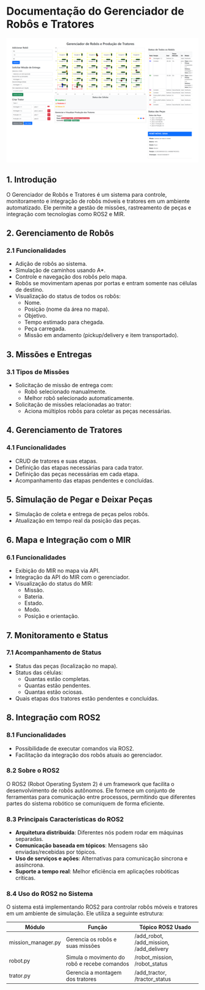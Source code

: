 # **Documentação do Gerenciador de Robôs e Tratores**
![Texto Alternativo](https://github.com/kakaz1n/fleet_simulator/blob/main/fleet_simulator.png)
## **1. Introdução**
O Gerenciador de Robôs e Tratores é um sistema para controle, monitoramento e integração de robôs móveis e tratores em um ambiente automatizado. Ele permite a gestão de missões, rastreamento de peças e integração com tecnologias como ROS2 e MIR.

## **2. Gerenciamento de Robôs**
### **2.1 Funcionalidades**
- Adição de robôs ao sistema.
- Simulação de caminhos usando A*.
- Controle e navegação dos robôs pelo mapa.
- Robôs se movimentam apenas por portas e entram somente nas células de destino.
- Visualização do status de todos os robôs:
  - Nome.
  - Posição (nome da área no mapa).
  - Objetivo.
  - Tempo estimado para chegada.
  - Peça carregada.
  - Missão em andamento (pickup/delivery e item transportado).

## **3. Missões e Entregas**
### **3.1 Tipos de Missões**
- Solicitação de missão de entrega com:
  - Robô selecionado manualmente.
  - Melhor robô selecionado automaticamente.
- Solicitação de missões relacionadas ao trator:
  - Aciona múltiplos robôs para coletar as peças necessárias.

## **4. Gerenciamento de Tratores**
### **4.1 Funcionalidades**
- CRUD de tratores e suas etapas.
- Definição das etapas necessárias para cada trator.
- Definição das peças necessárias em cada etapa.
- Acompanhamento das etapas pendentes e concluídas.

## **5. Simulação de Pegar e Deixar Peças**
- Simulação de coleta e entrega de peças pelos robôs.
- Atualização em tempo real da posição das peças.

## **6. Mapa e Integração com o MIR**
### **6.1 Funcionalidades**
- Exibição do MIR no mapa via API.
- Integração da API do MIR com o gerenciador.
- Visualização do status do MIR:
  - Missão.
  - Bateria.
  - Estado.
  - Modo.
  - Posição e orientação.

## **7. Monitoramento e Status**
### **7.1 Acompanhamento de Status**
- Status das peças (localização no mapa).
- Status das células:
  - Quantas estão completas.
  - Quantas estão pendentes.
  - Quantas estão ociosas.
- Quais etapas dos tratores estão pendentes e concluídas.

## **8. Integração com ROS2**
### **8.1 Funcionalidades**
- Possibilidade de executar comandos via ROS2.
- Facilitação da integração dos robôs atuais ao gerenciador.

### **8.2 Sobre o ROS2**
O ROS2 (Robot Operating System 2) é um framework que facilita o desenvolvimento de robôs autônomos. Ele fornece um conjunto de ferramentas para comunicação entre processos, permitindo que diferentes partes do sistema robótico se comuniquem de forma eficiente.

### **8.3 Principais Características do ROS2**
- **Arquitetura distribuída**: Diferentes nós podem rodar em máquinas separadas.
- **Comunicação baseada em tópicos**: Mensagens são enviadas/recebidas por tópicos.
- **Uso de serviços e ações**: Alternativas para comunicação síncrona e assíncrona.
- **Suporte a tempo real**: Melhor eficiência em aplicações robóticas críticas.

### **8.4 Uso do ROS2 no Sistema**
O sistema está implementando ROS2 para controlar robôs móveis e tratores em um ambiente de simulação. Ele utiliza a seguinte estrutura:

| Módulo            | Função                                        | Tópico ROS2 Usado                  |
|--------------------|--------------------------------|--------------------------------|
| mission_manager.py | Gerencia os robôs e suas missões | /add_robot, /add_mission, /add_delivery |
| robot.py          | Simula o movimento do robô e recebe comandos | /robot_mission, /robot_status |
| trator.py         | Gerencia a montagem dos tratores | /add_tractor, /tractor_status |
